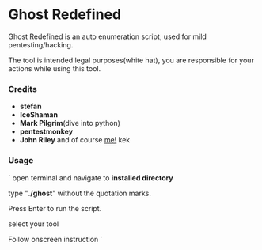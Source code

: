 # Ghost Redefined 

Ghost Redefined is an auto enumeration script, used for mild pentesting/hacking.

The tool is intended legal purposes(white hat), you are responsible for your actions while using this tool. 

### Credits
- **stefan**
- **IceShaman**
- **Mark Pilgrim**(dive into python)
- **pentestmonkey**
- **John Riley**
and of course [me!](https://github.com/queenmarie/GhostRedefined) kek

### Usage

`
open terminal and navigate to **installed directory**

type "**./ghost**" without the quotation marks.

Press Enter to run the script.

select your tool

Follow onscreen instruction
`



